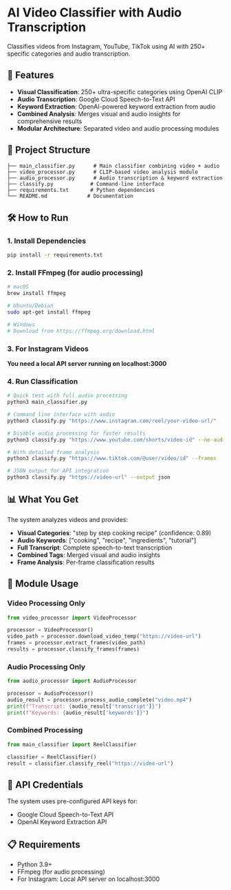 # AI Video Classifier with Audio Transcription

Classifies videos from Instagram, YouTube, TikTok using AI with 250+ specific categories and audio transcription.

## 🚀 Features
- **Visual Classification**: 250+ ultra-specific categories using OpenAI CLIP
- **Audio Transcription**: Google Cloud Speech-to-Text API
- **Keyword Extraction**: OpenAI-powered keyword extraction from audio
- **Combined Analysis**: Merges visual and audio insights for comprehensive results
- **Modular Architecture**: Separated video and audio processing modules

## 📁 Project Structure
```
├── main_classifier.py      # Main classifier combining video + audio
├── video_processor.py      # CLIP-based video analysis module  
├── audio_processor.py      # Audio transcription & keyword extraction
├── classify.py            # Command-line interface
├── requirements.txt       # Python dependencies
└── README.md             # Documentation
```

## 🛠️ How to Run

### 1. Install Dependencies
```bash
pip install -r requirements.txt
```

### 2. Install FFmpeg (for audio processing)
```bash
# macOS
brew install ffmpeg

# Ubuntu/Debian
sudo apt-get install ffmpeg

# Windows
# Download from https://ffmpeg.org/download.html
```

### 3. For Instagram Videos
**You need a local API server running on localhost:3000**

### 4. Run Classification
```bash
# Quick test with full audio processing
python3 main_classifier.py

# Command line interface with audio
python3 classify.py "https://www.instagram.com/reel/your-video-url/"

# Disable audio processing for faster results
python3 classify.py "https://www.youtube.com/shorts/video-id" --no-audio

# With detailed frame analysis
python3 classify.py "https://www.tiktok.com/@user/video/id" --frames

# JSON output for API integration
python3 classify.py "https://video-url" --output json
```

## 📊 What You Get

The system analyzes videos and provides:
- **Visual Categories**: "step by step cooking recipe" (confidence: 0.89)
- **Audio Keywords**: ["cooking", "recipe", "ingredients", "tutorial"]  
- **Full Transcript**: Complete speech-to-text transcription
- **Combined Tags**: Merged visual and audio insights
- **Frame Analysis**: Per-frame classification results

## 🔧 Module Usage

### Video Processing Only
```python
from video_processor import VideoProcessor

processor = VideoProcessor()
video_path = processor.download_video_temp("https://video-url")
frames = processor.extract_frames(video_path)
results = processor.classify_frames(frames)
```

### Audio Processing Only  
```python
from audio_processor import AudioProcessor

processor = AudioProcessor()
audio_result = processor.process_audio_complete("video.mp4")
print(f"Transcript: {audio_result['transcript']}")
print(f"Keywords: {audio_result['keywords']}")
```

### Combined Processing
```python
from main_classifier import ReelClassifier

classifier = ReelClassifier()
result = classifier.classify_reel("https://video-url")
```

## 🔑 API Credentials
The system uses pre-configured API keys for:
- Google Cloud Speech-to-Text API  
- OpenAI Keyword Extraction API

## 📋 Requirements
- Python 3.9+
- FFmpeg (for audio processing)
- For Instagram: Local API server on localhost:3000
